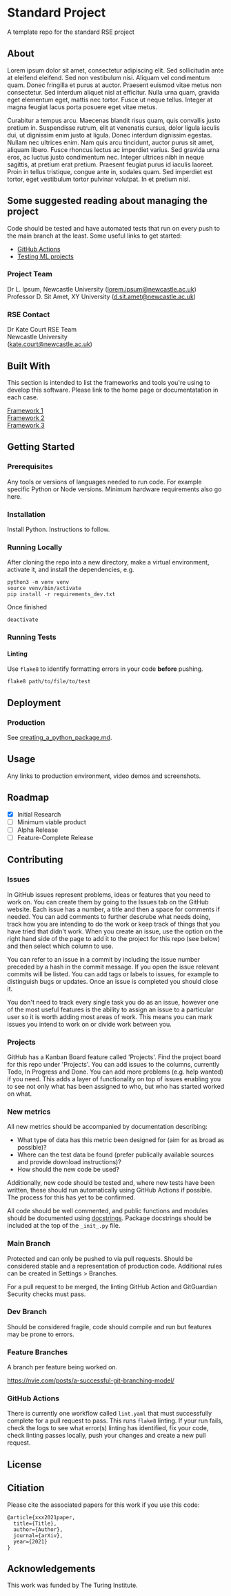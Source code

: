 # Standard Project
A template repo for the standard RSE project

## About

Lorem ipsum dolor sit amet, consectetur adipiscing elit. Sed sollicitudin ante at eleifend eleifend. Sed non vestibulum nisi. Aliquam vel condimentum quam. Donec fringilla et purus at auctor. Praesent euismod vitae metus non consectetur. Sed interdum aliquet nisl at efficitur. Nulla urna quam, gravida eget elementum eget, mattis nec tortor. Fusce ut neque tellus. Integer at magna feugiat lacus porta posuere eget vitae metus.

Curabitur a tempus arcu. Maecenas blandit risus quam, quis convallis justo pretium in. Suspendisse rutrum, elit at venenatis cursus, dolor ligula iaculis dui, ut dignissim enim justo at ligula. Donec interdum dignissim egestas. Nullam nec ultrices enim. Nam quis arcu tincidunt, auctor purus sit amet, aliquam libero. Fusce rhoncus lectus ac imperdiet varius. Sed gravida urna eros, ac luctus justo condimentum nec. Integer ultrices nibh in neque sagittis, at pretium erat pretium. Praesent feugiat purus id iaculis laoreet. Proin in tellus tristique, congue ante in, sodales quam. Sed imperdiet est tortor, eget vestibulum tortor pulvinar volutpat. In et pretium nisl.

## Some suggested reading about managing the project

Code should be tested and have automated tests that run on every push to the main branch at the least. Some useful links to get started:

* [GitHub Actions](https://github.com/features/actions)
* [Testing ML projects](https://neptune.ai/blog/automated-testing-machine-learning)

### Project Team
Dr L. Ipsum, Newcastle University  ([lorem.ipsum@newcastle.ac.uk](mailto:lorem.ipsum@newcastle.ac.uk))  
Professor D. Sit Amet, XY University  ([d.sit.amet@newcastle.ac.uk](mailto:d.sit.amet@example.com))  

### RSE Contact
Dr Kate Court
RSE Team  
Newcastle University  
([kate.court@newcastle.ac.uk](mailto:kate.court@newcastle.ac.uk))  

## Built With

This section is intended to list the frameworks and tools you're using to develop this software. Please link to the home page or documentatation in each case.

[Framework 1](https://something.com)  
[Framework 2](https://something.com)  
[Framework 3](https://something.com)  

## Getting Started

### Prerequisites

Any tools or versions of languages needed to run code. For example specific Python or Node versions. Minimum hardware requirements also go here.

### Installation

Install Python. Instructions to follow.

### Running Locally

After cloning the repo into a new directory, make a virtual environment, activate it, and install the dependencies, e.g.

```
python3 -m venv venv
source venv/bin/activate
pip install -r requirements_dev.txt
```

Once finished   

```
deactivate
```

### Running Tests

#### Linting
Use `flake8` to identify formatting errors in your code **before** pushing. 

```
flake8 path/to/file/to/test
```

## Deployment

### Production

See [creating_a_python_package.md](creating_a_python_package.md).

## Usage

Any links to production environment, video demos and screenshots.

## Roadmap

- [x] Initial Research  
- [ ] Minimum viable product
- [ ] Alpha Release  
- [ ] Feature-Complete Release  

## Contributing

### Issues
In GitHub issues represent problems, ideas or features that you need to work on. You can create them by going to the Issues tab on the GitHub website. Each issue has a number, a title and then a space for comments if needed. You can add comments to further descrube what needs doing, track how you are intending to do the work or keep track of things that you have tried that didn't work. When you create an issue, use the option on the right hand side of the page to add it to the project for this repo (see below) and then select which column to use.

You can refer to an issue in a commit by including the issue number preceded by a hash in the commit message. If you open the issue relevant commits will be listed. You can add tags or labels to issues, for example to distinguish bugs or updates. Once an issue is completed you should close it.

You don't need to track every single task you do as an issue, however one of the most useful features is the ability to assign an issue to a particular user so it is worth adding most areas of work. This means you can mark issues you intend to work on or divide work between you.

### Projects
GitHub has a Kanban Board feature called 'Projects'. Find the project board for this repo under 'Projects'. You can add issues to the columns, currently Todo, In Progress and Done. You can add more problems (e.g. help wanted) if you need. This adds a layer of functionality on top of issues enabling you to see not only what has been assigned to who, but who has started worked on what.

### New metrics
All new  metrics should be accompanied by documentation describing:
* What type of data has this metric been designed for (aim for as broad as possible)?
* Where can the test data be found (prefer publically available sources and provide download instructions)?
* How should the new code be used?

Additionally, new code should be tested and, where new tests have been written, these should run automatically using GitHub Actions if possible. The process for this has yet to be confirmed.

All code should be well commented, and public functions and modules should be documented using [docstrings](https://realpython.com/documenting-python-code/). Package docstrings should be included at the top of the `_init_.py` file. 

### Main Branch
Protected and can only be pushed to via pull requests. Should be considered stable and a representation of production code. Additional rules can be created in Settings > Branches. 

For a pull request to be merged, the linting GitHub Action and GitGuardian Security checks must pass. 

### Dev Branch
Should be considered fragile, code should compile and run but features may be prone to errors.

### Feature Branches
A branch per feature being worked on.

https://nvie.com/posts/a-successful-git-branching-model/

### GitHub Actions
There is currently one workflow called `lint.yaml` that must successfully complete for a pull request to pass. This runs `flake8` linting. If your run fails, check the logs to see what error(s) linting has identified, fix your code, check linting passes locally, push your changes and create a new pull request.

## License

## Citiation

Please cite the associated papers for this work if you use this code:

```
@article{xxx2021paper,
  title={Title},
  author={Author},
  journal={arXiv},
  year={2021}
}
```


## Acknowledgements
This work was funded by The Turing Institute.
